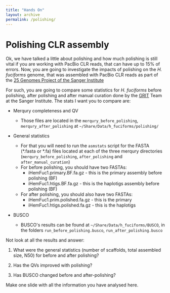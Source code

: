 ```yaml
---
title: "Hands On"
layout: archive
permalink: /polishing/
---  
```


# Polishing CLR assembly

Ok, we have talked a little about polishing and how much polishing is still vital if you are working with PacBio CLR reads, that can have up to 15% of errors. Now, you are going to investigate the impacts of polishing on the *H. fuciforms* genome, that was assembled with PacBio CLR reads as part of the [25 Genomes Project of the Sanger Institute](https://www.sanger.ac.uk/collaboration/25-genomes-for-25-years/)  


For such, you are going to compare some statistics for *H. fuciforms* before polishing, after polishing and after manual curation done by the [GRIT](https://www.sanger.ac.uk/group/genome-reference-informatics-team/) Team at the Sanger Institute. The stats I want you to compare are: 

* Merqury completeness and QV    
    * Those files are located in the `merqury_before_polishing`, `merqury_after_polishing` at  `~/Share/Data/h_fuciforms/polishing/`
* General statistics  
    * For that you will need to run the `asmstats` script for the FASTA (\*.fasta or \*.fa) files located at each of the three merqury directories (`merqury_before_polishing`, `after_polishing` and `after_manual_curation`)  
    * For before polishing, you should have two FASTAs:    
        * iHemFuc1.primary.BF.fa.gz - this is the primary assembly before polishing (BF)
        * iHemFuc1.htigs.BF.fa.gz - this is the haplotigs assembly before polishing (BF)
    * For after polishing, you should also have two FASTAs:    
        * iHemFuc1.prim.polished.fa.gz - this is the primary  
        * iHemFuc1.htigs.polished.fa.gz - this is the haplotigs  
    
* BUSCO  
    * BUSCO's results can be found at `~/Share/Data/h_fuciforms/BUSCO`, in the folders `run_before_polishing.busco`, `run_after_polishing.busco` 


Not look at all the results and answer:

1. What were the general statistics (number of scaffolds, total assembled size, N50) for before and after polishing?

2. Has the QVs improved with polishing?

3. Has BUSCO changed before and after-polishing?

Make one slide with all the information you have analysed here.


